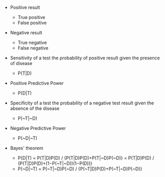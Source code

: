 - Positive result
	- True positive
	- False positive
- Negative result
	- True negative
	- False negative

- Sensitivity of a test
	the probability of positive result given the presence of disease
	- P(T|D)
- Positive Predictive Power
	- P(D|T)

- Specificity of a test
	the probability of a negative test result given the absence of the disease
	- P(~T|~D)
- Negative Predictive Power
	- P(~D|~T)

- Bayes' theorem
	- P(D|T) = P(T|D)P(D) / {P(T|D)P(D)+P(T|~D)P(~D)}
			= P(T|D)P(D) / {P(T|D)P(D)+(1−P(~T|~D))(1−P(D))}
	- P(~D|~T) =  P(~T|~D)P(~D) / {P(~T|D)P(D)+P(~T|~D)P(~D)}